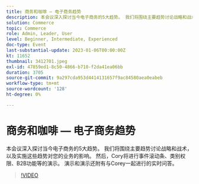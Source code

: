 ```yaml
---
title: 商务和咖啡 — 电子商务趋势
description: 本会议深入探讨当今电子商务的5大趋势。 我们将围绕主要趋势讨论战略和战术，以及实施这些趋势对您的业务的影响。 然后，Cory将进行事件滚动条、类别权限、B2B功能等的演示。 演示和演示还附有与Corey一起进行的实时问答。
solution: Commerce
topic: Commerce
role: Admin, Leader, User
level: Beginner, Intermediate, Experienced
doc-type: Event
last-substantial-update: 2023-01-06T00:00:00Z
kt: 11652
thumbnail: 3412701.jpeg
exl-id: 47859ed1-8c50-4866-b710-f2da41ea06bb
duration: 3705
source-git-commit: 9a297cda953d4414131657f9ac84580aea0eabeb
workflow-type: tm+mt
source-wordcount: '128'
ht-degree: 0%

---
```


# 商务和咖啡 — 电子商务趋势

本会议深入探讨当今电子商务的5大趋势。 我们将围绕主要趋势讨论战略和战术，以及实施这些趋势对您的业务的影响。 然后，Cory将进行事件滚动条、类别权限、B2B功能等的演示。 演示和演示还附有与Corey一起进行的实时问答。

>[!VIDEO](https://video.tv.adobe.com/v/3412701/?quality=12&learn=on)
